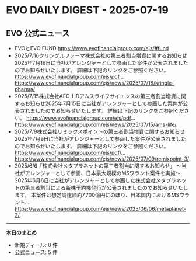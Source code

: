 # EVO DAILY DIGEST - 2025-07-19

## EVO 公式ニュース
- EVOとEVO FUND
https://www.evofinancialgroup.com/ejs/#fund
- 2025/7/16クリングルファーマ株式会社の第三者割当増資に関するお知らせ2025年7月16日に当社がアレンジャーとして参画した案件が公表されましたのでお知らせいたします。 詳細は下記のリンクをご参照ください。 https://www.evofinancialgroup.com/ejs/pdf...
https://www.evofinancialgroup.com/ejs/news/2025/07/16/kringle-pharma/
- 2025/7/15株式会社AFC-HDアムスライフサイエンスの第三者割当増資に関するお知らせ2025年7月15日に当社がアレンジャーとして参画した案件が公表されましたのでお知らせいたします。 詳細は下記のリンクをご参照ください。 https://www.evofinancialgroup.com/ejs/pdf...
https://www.evofinancialgroup.com/ejs/news/2025/07/15/ams-life/
- 2025/7/9株式会社リミックスポイントの第三者割当増資に関するお知らせ2025年7月9日に当社がアレンジャーとして参画した案件が公表されましたのでお知らせいたします。 詳細は下記のリンクをご参照ください。 https://www.evofinancialgroup.com/ejs/pdf/...
https://www.evofinancialgroup.com/ejs/news/2025/07/09/remixpoint-3/
- 2025/6/6「株式会社メタプラネットの第三者割当に関するお知らせ」 ～当社がアレンジャーとして参画、日本最大規模のMSワラント案件を実施～2025年6月6日に当社がアレンジャーとして参画した株式会社メタプラネットの第三者割当による新株予約権発行が公表されましたのでお知らせいたします。 本案件は想定調達額約7,700億円にのぼり、日本国内におけるMSワラント...
https://www.evofinancialgroup.com/ejs/news/2025/06/06/metaplanet-2/

---
**本日のまとめ**  
- 新規ディール: 0 件  
- 公式ニュース: 5 件
